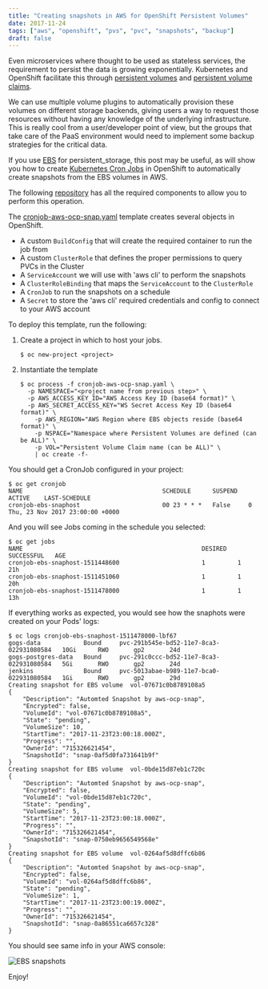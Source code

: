 ```yaml
---
title: "Creating snapshots in AWS for OpenShift Persistent Volumes"
date: 2017-11-24
tags: ["aws", "openshift", "pvs", "pvc", "snapshots", "backup"]
draft: false
---
```

Even microservices where thought to be used as stateless services, the requirement to persist the data is growing exponentially. Kubernetes and OpenShift facilitate this through [persistent volumes](https://docs.openshift.com/container-platform/latest/architecture/additional_concepts/storage.html#persistent-volumes) and [persistent volume claims](https://docs.openshift.com/container-platform/latest/architecture/additional_concepts/storage.html#persistent-volume-claims).

We can use multiple volume plugins to automatically provision these volumes on different storage backends, giving users a way to request those resources without having any knowledge of the underlying infrastructure. This is really cool from a user/developer point of view, but the groups that take care of the PaaS environment would need to implement some backup strategies for the critical data.

If you use [EBS](https://docs.openshift.com/container-platform/latest/install_config/persistent_storage/persistent_storage_aws.html#install-config-persistent-storage-persistent-storage-aws) for persistent_storage, this post may be useful, as will show you how to create [Kubernetes Cron Jobs](https://docs.openshift.com/container-platform/latest/dev_guide/cron_jobs.html) in OpenShift to automatically create snapshots from the EBS volumes in AWS.

The following [repository](https://docs.openshift.com/container-platform/latest/dev_guide/cron_jobs.html) has all the required components to allow you to perform this operation.

The [cronjob-aws-ocp-snap.yaml](https://github.com/makentenza/aws-ocp-snap/blob/master/template/aws-ocp-snap.yaml) template creates several objects in OpenShift.

* A custom `BuildConfig` that will create the required container to run the job from
* A custom `ClusterRole` that defines the proper permissions to query PVCs in the Cluster
* A `ServiceAccount` we will use with 'aws cli' to perform the snapshots
* A `ClusterRoleBinding` that maps the `ServiceAccount` to the `ClusterRole`
* A `CronJob` to run the snapshots on a schedule
* A `Secret` to store the 'aws cli' required credentials and config to connect to your AWS account

To deploy this template, run the following:

1. Create a project in which to host your jobs.

	```shell
	$ oc new-project <project>
	```

2. Instantiate the template

	```shell
	$ oc process -f cronjob-aws-ocp-snap.yaml \
	  -p NAMESPACE="<project name from previous step>" \
	  -p AWS_ACCESS_KEY_ID="AWS Access Key ID (base64 format)" \
	  -p AWS_SECRET_ACCESS_KEY="WS Secret Access Key ID (base64 format)" \
		-p AWS_REGION="AWS Region where EBS objects reside (base64 format)" \
		-p NSPACE="Namespace where Persistent Volumes are defined (can be ALL)" \
		-p VOL="Persistent Volume Claim name (can be ALL)" \
		| oc create -f-
	```

You should get a CronJob configured in your project:

  ```shell
  $ oc get cronjob
  NAME                                       SCHEDULE      SUSPEND   ACTIVE    LAST-SCHEDULE
  cronjob-ebs-snaphost                       00 23 * * *   False     0         Thu, 23 Nov 2017 23:00:00 +0000

  ```
And you will see Jobs coming in the schedule you selected:

  ```shell
  $ oc get jobs
  NAME                                                  DESIRED   SUCCESSFUL   AGE
  cronjob-ebs-snaphost-1511448600                       1         1            21h
  cronjob-ebs-snaphost-1511451060                       1         1            20h
  cronjob-ebs-snaphost-1511478000                       1         1            13h
  ```

If everything works as expected, you would see how the snaphots were created on your Pods' logs:

  ```shell
  $ oc logs cronjob-ebs-snaphost-1511478000-lbf67
  gogs-data            Bound     pvc-291b545e-bd52-11e7-8ca3-022931080584   10Gi      RWO       gp2       24d
  gogs-postgres-data   Bound     pvc-291c0ccc-bd52-11e7-8ca3-022931080584   5Gi       RWO       gp2       24d
  jenkins              Bound     pvc-5013abae-b989-11e7-bca0-022931080584   1Gi       RWO       gp2       29d
  Creating snapshot for EBS volume  vol-07671c0b8789108a5
  {
      "Description": "Automted Snapshot by aws-ocp-snap",
      "Encrypted": false,
      "VolumeId": "vol-07671c0b8789108a5",
      "State": "pending",
      "VolumeSize": 10,
      "StartTime": "2017-11-23T23:00:18.000Z",
      "Progress": "",
      "OwnerId": "715326621454",
      "SnapshotId": "snap-0af5d0fa731641b9f"
  }
  Creating snapshot for EBS volume  vol-0bde15d87eb1c720c
  {
      "Description": "Automted Snapshot by aws-ocp-snap",
      "Encrypted": false,
      "VolumeId": "vol-0bde15d87eb1c720c",
      "State": "pending",
      "VolumeSize": 5,
      "StartTime": "2017-11-23T23:00:18.000Z",
      "Progress": "",
      "OwnerId": "715326621454",
      "SnapshotId": "snap-0750eb9656549568e"
  }
  Creating snapshot for EBS volume  vol-0264af5d8dffc6b86
  {
      "Description": "Automted Snapshot by aws-ocp-snap",
      "Encrypted": false,
      "VolumeId": "vol-0264af5d8dffc6b86",
      "State": "pending",
      "VolumeSize": 1,
      "StartTime": "2017-11-23T23:00:19.000Z",
      "Progress": "",
      "OwnerId": "715326621454",
      "SnapshotId": "snap-0a86551ca6657c328"
  }
  ```

You should see same info in your AWS console:

![EBS snapshots](/post/img/aws-snap-01.png "EBS snapshots")

Enjoy!
